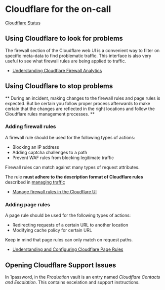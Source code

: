 # Cloudflare for the on-call

[Cloudflare Status](https://www.cloudflarestatus.com/)

## Using Cloudflare to look for problems

The firewall section of the Cloudflare web UI is a convenient way to filter
on specific meta-data to find problematic traffic. This interface is also
very useful to see what firewall rules are being applied to traffic.

- [Understanding Cloudflare Firewall Analytics](https://support.cloudflare.com/hc/en-us/articles/360024520152-Understanding-Cloudflare-Firewall-Analytics)

## Using Cloudflare to stop problems

** During an incident, making changes to the firewall rules and page rules
is expected. But be certain you follow proper process afterwards to make
certain that the changes are reflected in the right locations and follow the
Cloudflare rules management processes. **

### Adding firewall rules
A firewall rule should be used for the following types of actions:

* Blocking an IP address
* Adding captcha challenges to a path
* Prevent WAF rules from blocking legitimate traffic

Firewall rules can match against many types of request attributes.

The rule **must adhere to the description format of Cloudflare rules** described in [managing traffic](managing-traffic.md)

- [Manage firewall rules in the Cloudflare UI](https://developers.cloudflare.com/firewall/cf-dashboard)

### Adding page rules
A page rule should be used for the following types of actions:

* Redirecting requests of a certain URL to another location
* Modifying cache policy for certain URL

Keep in mind that page rules can only match on request paths.

- [Understanding and Configuring Cloudflare Page Rules](https://support.cloudflare.com/hc/en-us/articles/218411427-Understanding-and-Configuring-Cloudflare-Page-Rules-Page-Rules-Tutorial-)

## Opening Cloudflare Support Issues

In 1password, in the *Production* vault is an entry named *Cloudflare Contacts
and Escalation*. This contains escelation and support instructions.

